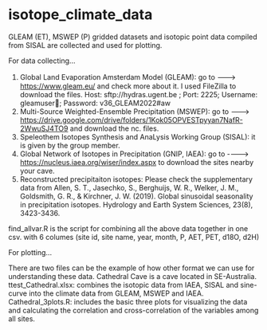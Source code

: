 # isotope_climate_data
GLEAM (ET), MSWEP (P) gridded datasets and isotopic point data compiled from SISAL are collected and used for plotting.

For data collecting...
1. Global Land Evaporation Amsterdam Model (GLEAM): go to --->　https://www.gleam.eu/ and check more about it. I used FileZilla to download the files.
Host: sftp://hydras.ugent.be
; Port: 2225; Username: gleamuser; Password: v36_GLEAM2022#aw 
3. Multi-Source Weighted-Ensemble Precipitation (MSWEP):  go to --->  https://drive.google.com/drive/folders/1Kok05OPVESTpyyan7NafR-2WwuSJ4TO9 and download the nc. files.
4. Speleothem Isotopes Synthesis and AnaLysis Working Group (SISAL): it is given by the group member.
5. Global Network of Isotopes in Precipitation (GNIP, IAEA): go to ----> https://nucleus.iaea.org/wiser/index.aspx to download the sites nearby your cave.
6. Reconstructed precipitaiton isotopes: Please check the supplementary data from Allen, S. T., Jasechko, S., Berghuijs, W. R., Welker, J. M., Goldsmith, G. R., & Kirchner, J. W. (2019). Global sinusoidal seasonality in precipitation isotopes. Hydrology and Earth System Sciences, 23(8), 3423-3436.

find_allvar.R is the script for combining all the above data together in one csv. with 6 columes (site id, site name, year, month, P, AET, PET, d18O, d2H)

For plotting...

There are two files can be the example of how other format we can use for understanding these data.  Cathedral Cave is a cave located in SE-Australia.
ttest_Cathedral.xlsx: combines the isotopic data from IAEA, SISAL and sine-curve into the climate data from GLEAM, MSWEP and IAEA. 
Cathedral_3plots.R: includes the basic three plots for visualizing the data and calculating the correlation and cross-correlation of the variables among all sites.

